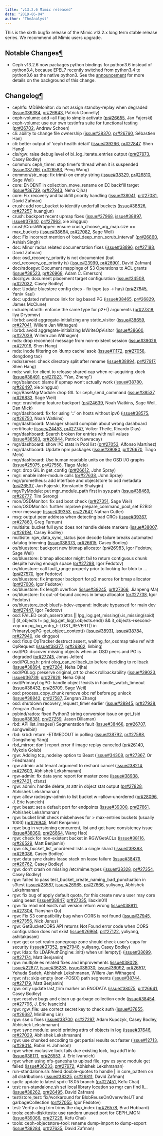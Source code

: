 ```yaml
---
title: "v13.2.6 Mimic released"
date: "2019-06-04"
author: "TheAnalyst"
---
```


This is the sixth bugfix release of the Mimic v13.2.x long term stable release series. We recommend all Mimic users upgrade.

## Notable Changes[¶](#notable-changes "Permalink to this headline")

- Ceph v13.2.6 now packages python bindings for python3.6 instead of python3.4, because EPEL7 recently switched from python3.4 to python3.6 as the native python3. See the [announcement](https://lists.fedoraproject.org/archives/list/epel-announce@lists.fedoraproject.org/message/EGUMKAIMPK2UD5VSHXM53BH2MBDGDWMO) for more details on the background of this change.

## Changelog[¶](#changelog "Permalink to this headline")

- cephfs: MDSMonitor: do not assign standby-replay when degraded ([issue#36384](http://tracker.ceph.com/issues/36384), [pr#26643](https://github.com/ceph/ceph/pull/26643), Patrick Donnelly)
- ceph-volume: add –all flag to simple activate ([pr#26655](https://github.com/ceph/ceph/pull/26655), Jan Fajerski)
- ceph-volume: use our own testinfra suite for functional testing ([pr#26702](https://github.com/ceph/ceph/pull/26702), Andrew Schoen)
- cli: ability to change file ownership ([issue#38370](http://tracker.ceph.com/issues/38370), [pr#26760](https://github.com/ceph/ceph/pull/26760), Sébastien Han)
- cli: better output of ‘ceph health detail’ ([issue#39266](http://tracker.ceph.com/issues/39266), [pr#27847](https://github.com/ceph/ceph/pull/27847), Shen Hang)
- cls/rgw: raise debug level of bi\_log\_iterate\_entries output ([pr#27973](https://github.com/ceph/ceph/pull/27973), Casey Bodley)
- common: ceph\_timer: stop timer’s thread when it is suspended ([issue#37766](http://tracker.ceph.com/issues/37766), [pr#26583](https://github.com/ceph/ceph/pull/26583), Peng Wang)
- common/str\_map: fix trim() on empty string ([issue#38329](http://tracker.ceph.com/issues/38329), [pr#26810](https://github.com/ceph/ceph/pull/26810), Sage Weil)
- core: ENOENT in collection\_move\_rename on EC backfill target ([issue#36739](http://tracker.ceph.com/issues/36739), [pr#27943](https://github.com/ceph/ceph/pull/27943), Neha Ojha)
- core: Fix recovery and backfill priority handling ([issue#38041](http://tracker.ceph.com/issues/38041), [pr#27081](https://github.com/ceph/ceph/pull/27081), David Zafman)
- crush: add root\_bucket to identify underfull buckets ([issue#38826](http://tracker.ceph.com/issues/38826), [pr#27257](https://github.com/ceph/ceph/pull/27257), huangjun)
- crush: backport recent upmap fixes ([issue#37968](http://tracker.ceph.com/issues/37968), [issue#38897](http://tracker.ceph.com/issues/38897), [issue#37940](http://tracker.ceph.com/issues/37940), [pr#27963](https://github.com/ceph/ceph/pull/27963), xie xingguo)
- crush/CrushWrapper: ensure crush\_choose\_arg\_map.size == max\_buckets ([issue#38664](http://tracker.ceph.com/issues/38664), [pr#27082](https://github.com/ceph/ceph/pull/27082), Sage Weil)
- doc: Fix incorrect mention of ‘osd\_deep\_mon\_scrub\_interval’ ([pr#26860](https://github.com/ceph/ceph/pull/26860), Ashish Singh)
- doc: Minor rados related documentation fixes ([issue#38896](http://tracker.ceph.com/issues/38896), [pr#27188](https://github.com/ceph/ceph/pull/27188), David Zafman)
- doc: osd\_recovery\_priority is not documented (but osd\_recovery\_op\_priority is) ([issue#23999](http://tracker.ceph.com/issues/23999), [pr#26901](https://github.com/ceph/ceph/pull/26901), David Zafman)
- doc/radosgw: Document mappings of S3 Operations to ACL grants ([issue#38523](http://tracker.ceph.com/issues/38523), [pr#26968](https://github.com/ceph/ceph/pull/26968), Adam C. Emerson)
- doc/rgw: document placement target configuration ([issue#24508](http://tracker.ceph.com/issues/24508), [pr#27032](https://github.com/ceph/ceph/pull/27032), Casey Bodley)
- doc: Update bluestore config docs - fix typo (as -> has) ([pr#27845](https://github.com/ceph/ceph/pull/27845), Yaniv Kaul)
- doc: updated reference link for log based PG ([issue#38465](http://tracker.ceph.com/issues/38465), [pr#26829](https://github.com/ceph/ceph/pull/26829), James McClune)
- include/intarith: enforce the same type for p2\*() arguments ([pr#27318](https://github.com/ceph/ceph/pull/27318), Ilya Dryomov)
- librbd: avoid aggregate-initializing any static\_visitor ([issue#38659](http://tracker.ceph.com/issues/38659), [pr#27041](https://github.com/ceph/ceph/pull/27041), Willem Jan Withagen)
- librbd: avoid aggregate-initializing IsWriteOpVisitor ([issue#38660](http://tracker.ceph.com/issues/38660), [pr#27039](https://github.com/ceph/ceph/pull/27039), Willem Jan Withagen)
- mds: drop reconnect message from non-existent session ([issue#39026](http://tracker.ceph.com/issues/39026), [pr#27916](https://github.com/ceph/ceph/pull/27916), Shen Hang)
- mds: inode filtering on ‘dump cache’ asok ([issue#11172](http://tracker.ceph.com/issues/11172), [pr#27058](https://github.com/ceph/ceph/pull/27058), dongdong tao)
- mds/server: check directory split after rename ([issue#38994](http://tracker.ceph.com/issues/38994), [pr#27917](https://github.com/ceph/ceph/pull/27917), Shen Hang)
- mds: wait for client to release shared cap when re-acquiring xlock ([issue#38491](http://tracker.ceph.com/issues/38491), [pr#27023](https://github.com/ceph/ceph/pull/27023), “Yan, Zheng”)
- mgr/balancer: blame if upmap won’t actually work ([issue#38780](http://tracker.ceph.com/issues/38780), [pr#26497](https://github.com/ceph/ceph/pull/26497), xie xingguo)
- mgr/BaseMgrModule: drop GIL for ceph\_send\_command ([issue#38537](http://tracker.ceph.com/issues/38537), [pr#26833](https://github.com/ceph/ceph/pull/26833), Sage Weil)
- mgr: crashdump feature backport ([pr#24639](https://github.com/ceph/ceph/pull/24639), Noah Watkins, Sage Weil, Dan Mick)
- mgr/dashboard: fix for using ‘::’ on hosts without ipv6 ([issue#38575](http://tracker.ceph.com/issues/38575), [pr#26750](https://github.com/ceph/ceph/pull/26750), Noah Watkins)
- mgr/dashboard: Manager should complain about wrong dashboard certificate ([issue#24453](http://tracker.ceph.com/issues/24453), [pr#27747](https://github.com/ceph/ceph/pull/27747), Volker Theile, Ricardo Dias)
- mgr/dashboard: Search broken for entries with null values ([issue#38583](http://tracker.ceph.com/issues/38583), [pr#26944](https://github.com/ceph/ceph/pull/26944), Patrick Nawracay)
- mgr/dashboard: show I/O stats in Pool list ([pr#27053](https://github.com/ceph/ceph/pull/27053), Alfonso Martínez)
- mgr/dashboard: Update npm packages ([issue#39080](http://tracker.ceph.com/issues/39080), [pr#26670](https://github.com/ceph/ceph/pull/26670), Tiago Melo)
- mgr/dashboard: Use human readable units on the OSD I/O graphs ([issue#25075](http://tracker.ceph.com/issues/25075), [pr#27558](https://github.com/ceph/ceph/pull/27558), Tiago Melo)
- mgr: drop GIL in get\_config ([pr#26612](https://github.com/ceph/ceph/pull/26612), John Spray)
- mgr: enable inter-module calls ([pr#27638](https://github.com/ceph/ceph/pull/27638), John Spray)
- mgr/prometheus: add interface and objectstore to osd metadata ([pr#26537](https://github.com/ceph/ceph/pull/26537), Jan Fajerski, Konstantin Shalygin)
- mgr/PyModule: put mgr\_module\_path first in sys.path ([issue#38469](http://tracker.ceph.com/issues/38469), [pr#26777](https://github.com/ceph/ceph/pull/26777), Tim Serong)
- mon/OSDMonitor: fix osd boot check ([pr#27351](https://github.com/ceph/ceph/pull/27351), Sage Weil)
- mon/OSDMonitor: further improve prepare\_command\_pool\_set E2BIG error message ([issue#39353](http://tracker.ceph.com/issues/39353), [pr#27647](https://github.com/ceph/ceph/pull/27647), Nathan Cutler)
- msg: output peer address when detecting bad CRCs ([issue#39367](http://tracker.ceph.com/issues/39367), [pr#27860](https://github.com/ceph/ceph/pull/27860), Greg Farnum)
- multisite: bucket full sync does not handle delete markers ([issue#38007](http://tracker.ceph.com/issues/38007), [pr#26194](https://github.com/ceph/ceph/pull/26194), Casey Bodley)
- multisite: rgw\_data\_sync\_status json decode failure breaks automated datalog trimming ([issue#38373](http://tracker.ceph.com/issues/38373), [pr#26615](https://github.com/ceph/ceph/pull/26615), Casey Bodley)
- os/bluestore: backport new bitmap allocator ([pr#26983](https://github.com/ceph/ceph/pull/26983), Igor Fedotov, Sage Weil)
- os/bluestore: bitmap allocator might fail to return contiguous chunk despite having enough space ([pr#27298](https://github.com/ceph/ceph/pull/27298), Igor Fedotov)
- os/bluestore: call fault\_range properly prior to looking for blob to … ([pr#27570](https://github.com/ceph/ceph/pull/27570), Igor Fedotov)
- os/bluestore: fix improper backport for p2 macros for bmap allocator ([pr#27606](https://github.com/ceph/ceph/pull/27606), Igor Fedotov)
- os/bluestore: fix length overflow ([issue#39245](http://tracker.ceph.com/issues/39245), [pr#27366](https://github.com/ceph/ceph/pull/27366), Jianpeng Ma)
- os/bluestore: fix out-of-bound access in bmap allocator ([pr#27738](https://github.com/ceph/ceph/pull/27738), Igor Fedotov)
- os/bluestore\_tool: bluefs-bdev-expand: indicate bypassed for main dev ([pr#27447](https://github.com/ceph/ceph/pull/27447), Igor Fedotov)
- osd: FAILED ceph\_assert(attrs || !pg\_log.get\_missing().is\_missing(soid) || (it\_objects != pg\_log.get\_log().objects.end() && it\_objects->second->op == pg\_log\_entry\_t::LOST\_REVERT)) in PrimaryLogPG::get\_object\_context() ([issue#38931](http://tracker.ceph.com/issues/38931), [issue#38784](http://tracker.ceph.com/issues/38784), [pr#27940](https://github.com/ceph/ceph/pull/27940), xie xingguo)
- osd: fixup OpTracker destruct assert, waiting\_for\_osdmap take ref with OpRequest ([issue#38377](http://tracker.ceph.com/issues/38377), [pr#26862](https://github.com/ceph/ceph/pull/26862), linbing)
- osd/PG: discover missing objects when an OSD peers and PG is degraded ([pr#27745](https://github.com/ceph/ceph/pull/27745), Jonas Jelten)
- osd/PGLog.h: print olog\_can\_rollback\_to before deciding to rollback ([issue#38894](http://tracker.ceph.com/issues/38894), [pr#27284](https://github.com/ceph/ceph/pull/27284), Neha Ojha)
- osd/PGLog: preserve original\_crt to check rollbackability ([issue#39023](http://tracker.ceph.com/issues/39023), [issue#36739](http://tracker.ceph.com/issues/36739), [pr#27629](https://github.com/ceph/ceph/pull/27629), Neha Ojha)
- osd/PrimaryLogPG: handle object !exists in handle\_watch\_timeout ([issue#38432](http://tracker.ceph.com/issues/38432), [pr#26709](https://github.com/ceph/ceph/pull/26709), Sage Weil)
- osd: process\_copy\_chunk remove obc ref before pg unlock ([issue#38842](http://tracker.ceph.com/issues/38842), [pr#27587](https://github.com/ceph/ceph/pull/27587), Zengran Zhang)
- osd: shutdown recovery\_request\_timer earlier ([issue#38945](http://tracker.ceph.com/issues/38945), [pr#27938](https://github.com/ceph/ceph/pull/27938), Zengran Zhang)
- pybind/rados: fixed Python3 string conversion issue on get\_fsid ([issue#38381](http://tracker.ceph.com/issues/38381), [pr#27259](https://github.com/ceph/ceph/pull/27259), Jason Dillaman)
- rbd: API list\_images() Segmentation fault ([issue#38468](http://tracker.ceph.com/issues/38468), [pr#26707](https://github.com/ceph/ceph/pull/26707), songweibin)
- rbd: krbd: return -ETIMEDOUT in polling ([issue#38792](http://tracker.ceph.com/issues/38792), [pr#27588](https://github.com/ceph/ceph/pull/27588), Dongsheng Yang)
- rbd\_mirror: don’t report error if image replay canceled ([pr#26140](https://github.com/ceph/ceph/pull/26140), Mykola Golub)
- rgw: Adding tcp\_nodelay option to Beast ([issue#34308](http://tracker.ceph.com/issues/34308), [pr#27367](https://github.com/ceph/ceph/pull/27367), Or Friedmann)
- rgw admin: add tenant argument to reshard cancel ([issue#38214](http://tracker.ceph.com/issues/38214), [pr#27603](https://github.com/ceph/ceph/pull/27603), Abhishek Lekshmanan)
- rgw-admin: fix data sync report for master zone ([issue#38938](http://tracker.ceph.com/issues/38938), [pr#27421](https://github.com/ceph/ceph/pull/27421), cfanz)
- rgw: admin: handle delete\_at attr in object stat output ([pr#27828](https://github.com/ceph/ceph/pull/27828), Abhishek Lekshmanan)
- rgw: allow radosgw-admin to list bucket w –allow-unordered ([pr#28096](https://github.com/ceph/ceph/pull/28096), J. Eric Ivancich)
- rgw: beast: set a default port for endpoints ([issue#39000](http://tracker.ceph.com/issues/39000), [pr#27661](https://github.com/ceph/ceph/pull/27661), Abhishek Lekshmanan)
- rgw: bucket limit check misbehaves for > max-entries buckets (usually 1000) ([pr#26945](https://github.com/ceph/ceph/pull/26945), Matt Benjamin)
- rgw: bug in versioning concurrent, list and get have consistency issue ([issue#38060](http://tracker.ceph.com/issues/38060), [pr#26664](https://github.com/ceph/ceph/pull/26664), Wang Hao)
- rgw: check for non-existent bucket in RGWGetACLs ([issue#38116](http://tracker.ceph.com/issues/38116), [pr#26529](https://github.com/ceph/ceph/pull/26529), Matt Benjamin)
- rgw: cls\_bucket\_list\_unordered lists a single shard ([issue#39393](http://tracker.ceph.com/issues/39393), [pr#28086](https://github.com/ceph/ceph/pull/28086), Casey Bodley)
- rgw: data sync drains lease stack on lease failure ([issue#38479](http://tracker.ceph.com/issues/38479), [pr#26762](https://github.com/ceph/ceph/pull/26762), Casey Bodley)
- rgw: don’t crash on missing /etc/mime.types ([issue#38328](http://tracker.ceph.com/issues/38328), [pr#27354](https://github.com/ceph/ceph/pull/27354), Casey Bodley)
- rgw: failed to pass test\_bucket\_create\_naming\_bad\_punctuation in s3test ([issue#23587](http://tracker.ceph.com/issues/23587), [issue#26965](http://tracker.ceph.com/issues/26965), [pr#27666](https://github.com/ceph/ceph/pull/27666), yuliyang, Abhishek Lekshmanan)
- rgw: fix bug of apply default quota, for this create new a user may core using beast ([issue#38847](http://tracker.ceph.com/issues/38847), [pr#27335](https://github.com/ceph/ceph/pull/27335), liaoxin01)
- rgw: fix read not exists null version return wrong ([issue#38811](http://tracker.ceph.com/issues/38811), [pr#27304](https://github.com/ceph/ceph/pull/27304), Tianshan Qu)
- rgw: Fix S3 compatibility bug when CORS is not found ([issue#37945](http://tracker.ceph.com/issues/37945), [pr#27356](https://github.com/ceph/ceph/pull/27356), Nick Janus)
- rgw: GetBucketCORS API returns Not Found error code when CORS configuration does not exist ([issue#26964](http://tracker.ceph.com/issues/26964), [pr#27122](https://github.com/ceph/ceph/pull/27122), yuliyang, ashitakasam)
- rgw: get or set realm zonegroup zone should check user’s caps for security ([issue#37352](http://tracker.ceph.com/issues/37352), [pr#27948](https://github.com/ceph/ceph/pull/27948), yuliyang, Casey Bodley)
- rgw: ldap: fix LDAPAuthEngine::init() when uri !empty() ([issue#38699](http://tracker.ceph.com/issues/38699), [pr#27174](https://github.com/ceph/ceph/pull/27174), Matt Benjamin)
- rgw: multiple es related fixes and improvements ([issue#38028](http://tracker.ceph.com/issues/38028), [issue#22877](http://tracker.ceph.com/issues/22877), [issue#36233](http://tracker.ceph.com/issues/36233), [issue#38030](http://tracker.ceph.com/issues/38030), [issue#36092](http://tracker.ceph.com/issues/36092), [pr#26517](https://github.com/ceph/ceph/pull/26517), Yehuda Sadeh, Abhishek Lekshmanan, Willem Jan Withagen)
- rgw: nfs: skip empty (non-POSIX) path segments ([issue#38744](http://tracker.ceph.com/issues/38744), [pr#27179](https://github.com/ceph/ceph/pull/27179), Matt Benjamin)
- rgw: only update last\_trim marker on ENODATA ([issue#38075](http://tracker.ceph.com/issues/38075), [pr#26641](https://github.com/ceph/ceph/pull/26641), Casey Bodley)
- rgw: resolve bugs and clean up garbage collection code ([issue#38454](http://tracker.ceph.com/issues/38454), [pr#27796](https://github.com/ceph/ceph/pull/27796), J. Eric Ivancich)
- rgw: rgw\_file: use correct secret key to check auth ([issue#37855](http://tracker.ceph.com/issues/37855), [pr#26687](https://github.com/ceph/ceph/pull/26687), MinSheng Lin)
- rgw: sse c fixes ([issue#38700](http://tracker.ceph.com/issues/38700), [pr#27297](https://github.com/ceph/ceph/pull/27297), Adam Kupczyk, Casey Bodley, Abhishek Lekshmanan)
- rgw: sync module: avoid printing attrs of objects in log ([issue#37646](http://tracker.ceph.com/issues/37646), [pr#27029](https://github.com/ceph/ceph/pull/27029), Abhishek Lekshmanan)
- rgw: use chunked encoding to get partial results out faster ([issue#12713](http://tracker.ceph.com/issues/12713), [pr#28014](https://github.com/ceph/ceph/pull/28014), Robin H. Johnson)
- rgw: when exclusive lock fails due existing lock, log add’l info ([issue#38171](http://tracker.ceph.com/issues/38171), [pr#26553](https://github.com/ceph/ceph/pull/26553), J. Eric Ivancich)
- rgw: when using nfs-ganesha to upload file, rgw es sync module get failed ([issue#36233](http://tracker.ceph.com/issues/36233), [pr#27972](https://github.com/ceph/ceph/pull/27972), Abhishek Lekshmanan)
- run-standalone.sh: Need double-quotes to handle | in core\_pattern on all distributions ([issue#38325](http://tracker.ceph.com/issues/38325), [pr#26811](https://github.com/ceph/ceph/pull/26811), David Zafman)
- spdk: update to latest spdk-18.05 branch ([pr#27451](https://github.com/ceph/ceph/pull/27451), Kefu Chai)
- test: run-standalone.sh set local library location so mgr can find li… ([issue#38262](http://tracker.ceph.com/issues/38262), [pr#26495](https://github.com/ceph/ceph/pull/26495), David Zafman)
- test/store\_test: fix/workaround for BlobReuseOnOverwriteUT and garbageCollection ([pr#27055](https://github.com/ceph/ceph/pull/27055), Igor Fedotov)
- test: Verify a log trim trims the dup\_index ([pr#26578](https://github.com/ceph/ceph/pull/26578), Brad Hubbard)
- tools: ceph-disk/tests: use random unused port for CEPH\_MON ([issue#39066](http://tracker.ceph.com/issues/39066), [pr#27228](https://github.com/ceph/ceph/pull/27228), Kefu Chai)
- tools: ceph-objectstore-tool: rename dump-import to dump-export ([issue#39284](http://tracker.ceph.com/issues/39284), [pr#27635](https://github.com/ceph/ceph/pull/27635), David Zafman)
